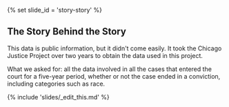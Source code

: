 {% set slide_id = 'story-story' %}

## The Story Behind the Story

This data is public information, but it didn't come easily. It took the Chicago Justice Project over two years to obtain the data used in this project.

What we asked for: all the data involved in all the cases that entered the court for a five-year period, whether or not the case ended in a conviction, including categories such as race.    

<div id="timeline-embed"></div>
<script>
var timeline_config = {
  width:              '100%',
  height:             '600',
  source:             '{{ timeline_spreadsheet_url }}',
  embed_id:           'timeline-embed'      
};
</script>
<script src="//cdn.knightlab.com/libs/timeline/latest/js/storyjs-embed.js"></script>

{% include 'slides/_edit_this.md' %}
